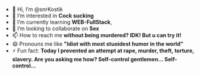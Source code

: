- 👋 Hi, I’m @snrKostik
- 👀 I’m interested in **Cock sucking**
- 🌱 I’m currently learning **WEB-FullStack**,
- 💞️ I’m looking to collaborate on **Sex**
- 📫 How to reach me **without being murdered? IDK! But u can try it!**
- 😄 Pronouns me like **"Idiot with most stuoidest humor in the world"**
- ⚡ Fun fact: **Today I prevented an attempt at rape, murder, theft, torture, slavery. Are you asking me how? Self-control gentlemen... Self-control...**

<!---
snrKostik/snrKostik is a ✨ special ✨ repository because its `README.md` (this file) appears on your GitHub profile.
You can click the Preview link to take a look at your changes.
--->
